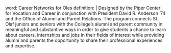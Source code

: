 word: Career Networks for Oles
definition: |
  Designed by the Piper Center for Vocation and Career in conjunction with President David R. Anderson ’74 and the Office of Alumni and Parent Relations. The program connects St. Olaf juniors and seniors with the College’s alumni and parent community in meaningful and substantive ways in order to give students a chance to learn about careers, internships and jobs in their fields of interest while providing alumni and parents the opportunity to share their professional experiences and expertise.
